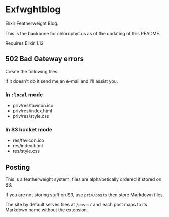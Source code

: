 # Exfwghtblog

Elixir Featherweight Blog.

This is the backbone for chlorophyt.us as of the updating of this README.

Requires Elixir 1.12

## 502 Bad Gateway errors

Create the following files:

If it doesn't do it send me an e-mail and I'll assist you.

### In `:local` mode

- priv/res/favicon.ico
- priv/res/index.html
- priv/res/style.css

### In S3 bucket mode

- res/favicon.ico
- res/index.html
- res/style.css

## Posting

This is a featherweight system, files are alphabetically ordered if stored on S3.

If you are not storing stuff on S3, use `priv/posts` then store Markdown files.

The site by default serves files at `/posts/` and each post maps to its Markdown name without the extension.
